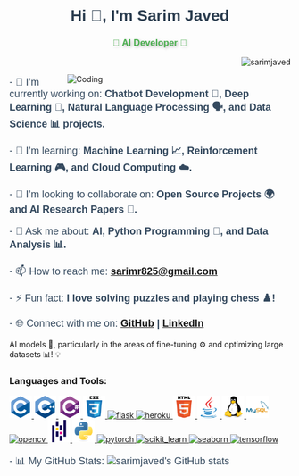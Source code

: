 <h1 align="center" style="font-family: 'Arial', sans-serif; color: #2C3E50;">Hi 👋, I'm Sarim Javed</h1>
<h3 align="center" style="font-family: 'Arial', sans-serif; color: #4CAF50; text-shadow: 2px 2px 5px rgba(0, 0, 0, 0.3);">🌟 AI Developer 🤖</h3>
<p align="right"> 
    <img src="https://komarev.com/ghpvc/?username=sarimjaved&label=Profile%20views&color=0e75b6&style=flat" alt="sarimjaved" /> 
</p>
<img align="right" alt="Coding" width="400" src="https://media.tenor.com/rePDfDWO3XoAAAAd/hacking.gif">

<p style="font-family: 'Arial', sans-serif; color: #34495E; font-size: 18px;">
    - 🔭 I’m currently working on: <strong>Chatbot Development 🤖, Deep Learning 🧠, Natural Language Processing 🗣️, and Data Science 📊 projects.</strong>
</p>
<p style="font-family: 'Arial ', sans-serif; color: #34495E; font-size: 18px;">
    - 🌱 I’m learning: <strong>Machine Learning 📈, Reinforcement Learning 🎮, and Cloud Computing ☁️.</strong>
</p>
<p style="font-family: 'Arial', sans-serif; color: #34495E; font-size: 18px;">
    - 👯 I’m looking to collaborate on: <strong>Open Source Projects 🌍 and AI Research Papers 📄.</strong>
</p>
<p style="font-family: 'Arial', sans-serif; color: #34495E; font-size: 18px;">
    - 💬 Ask me about: <strong>AI, Python Programming 🐍, and Data Analysis 📊.</strong>
</p>
<p style="font-family: 'Arial', sans-serif; color: #34495E; font-size: 18px;">
    - 📫 How to reach me: <strong><a href="mailto:sarimr825@gmail.com">sarimr825@gmail.com</a></strong>
</p>
<p style="font-family: 'Arial', sans-serif; color: #34495E; font-size: 18px;">
    - ⚡ Fun fact: <strong>I love solving puzzles and playing chess ♟️!</strong>
</p>
<p style="font-family: 'Arial', sans-serif; color: #34495E; font-size: 18px;">
    - 🌐 Connect with me on: <strong><a href="https://github.com/sarimjaved" target="_blank">GitHub</a> | <a href="https://www.linkedin.com/in/sarim-javed-661927296/" target="_blank">LinkedIn</a></strong>
</p>
AI models 🧠, particularly in the areas of fine-tuning ⚙️ and optimizing large datasets 📊! 💡
<h3 align="left">Languages and Tools:</h3>
<p align="left"> <a href="https://www.cprogramming.com/" target="_blank" rel="noreferrer"> 
<img src="https://raw.githubusercontent.com/devicons/devicon/master/icons/c/c-original.svg" alt="c" width="40" height="40"/> 
</a> <a href="https://www.w3schools.com/cpp/" target="_blank" rel="noreferrer"> <img src="https://raw.githubusercontent.com/devicons/devicon/master/icons/cplusplus/cplusplus-original.svg" alt="cplusplus" width="40" height="40"/> </a> <a href="https://www.w3schools.com/cs/" target="_blank" rel="noreferrer"> <img src="https://raw.githubusercontent.com/devicons/devicon/master/icons/csharp/csharp-original.svg" alt="csharp" width="40" height="40"/> </a> <a href="https://www.w3schools.com/css/" target="_blank" rel="noreferrer"> <img src="https://raw.githubusercontent.com/devicons/devicon/master/icons/css3/css3-original-wordmark.svg" alt="css3" width="40" height="40"/> </a> <a href="https://flask.palletsprojects.com/" target="_blank" rel="noreferrer"> <img src="https://www.vectorlogo.zone/logos/pocoo_flask/pocoo_flask-icon.svg" alt="flask" width="40" height="40"/> </a> <a href="https://heroku.com" target="_blank" rel="noreferrer"> <img src="https://www.vectorlogo.zone/logos/heroku/heroku-icon.svg" alt="heroku" width="40" height="40"/> </a> <a href="https://www.w3.org/html/" target="_blank" rel="noreferrer"> <img src="https://raw.githubusercontent.com/devicons/devicon/master/icons/html5/html5-original-wordmark.svg" alt="html5" width="40" height="40"/> </a> <a href="https://www.java.com" target="_blank" rel="noreferrer"> <img src="https://raw.githubusercontent.com/devicons/devicon/master/icons/java/java-original.svg" alt="java" width="40" height="40"/> </a> <a href="https://www.linux.org/" target="_blank" rel="noreferrer"> <img src="https://raw.githubusercontent.com/devicons/devicon/master/icons/linux/linux-original.svg" alt="linux" width="40" height="40"/> </a> <a href="https://www.mysql.com/" target="_blank" rel="noreferrer"> <img src="https://raw.githubusercontent.com/devicons/devicon/master/icons/mysql/mysql-original-wordmark.svg" alt="mysql" width="40" height="40"/> </a> <a href="https://opencv.org/" target="_blank" rel="noreferrer"> <img src="https://www.vectorlogo.zone/logos/opencv/opencv-icon.svg" alt="opencv" width="40" height="40"/> </a> <a href="https://pandas.pydata.org/" target="_blank" rel="noreferrer"> <img src="https://raw.githubusercontent.com/devicons/devicon/2ae2a900d2f041da66e950e4d48052658d850630/icons/pandas/pandas-original.svg" alt="pandas" width="40" height="40"/> </a> <a href="https://www.python.org" target="_blank" rel="noreferrer"> <img src="https://raw.githubusercontent.com/devicons/devicon/master/icons/python/python-original.svg" alt="python" width="40" height="40"/> </a> <a href="https://pytorch.org/" target="_blank" rel="noreferrer"> <img src="https://www.vectorlogo.zone/logos/pytorch/pytorch-icon.svg" alt="pytorch" width="40" height="40"/> </a> <a href="https://scikit-learn.org/" target="_blank" rel="noreferrer"> <img src="https://upload.wikimedia.org/wikipedia/commons/0/05/Scikit_learn_logo_small.svg" alt="scikit_learn" width="40" height="40"/> </a> <a href="https://seaborn.pydata.org/" target="_blank" rel="noreferrer"> <img src="https://seaborn.pydata.org/_images/logo-mark-lightbg.svg" alt="seaborn" width="40" height="40"/> </a> <a href="https://www.tensorflow.org" target="_blank" rel="noreferrer"> <img src="https://www.vectorlogo.zone/logos/tensorflow/tensorflow-icon.svg" alt="tensorflow" width="40" height="40"/> </a> </p>

<p style="font-family: 'Arial', sans-serif; color: #34495E; font-size: 18px;">
    - 📊 My GitHub Stats: 
    <img src="https://github-readme-stats.vercel.app/api?username=sarimjaved&show_icons=true&theme=radical" alt="sarimjaved's GitHub stats" />
</p>

